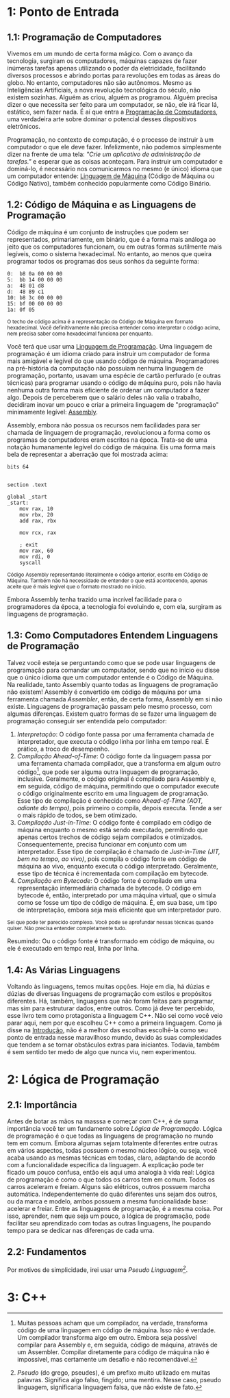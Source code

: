 # 1: Ponto de Entrada
## 1.1: Programação de Computadores

Vivemos em um mundo de certa forma mágico. Com o avanço da tecnologia, surgiram os computadores, máquinas capazes de fazer inúmeras tarefas apenas utilizando o poder da eletricidade, facilitando diversos processos e abrindo portas para revoluções em todas as áreas do globo. No entanto, computadores não são autônomos. Mesmo as Inteligências Artificiais, a nova revolução tecnológica do século, não existem sozinhas. Alguém as criou, alguém as programou. Alguém precisa dizer o que necessita ser feito para um computador, se não, ele irá ficar lá, estático, sem fazer nada. É aí que entra a [Programação de Computadores](https://pt.wikipedia.org/wiki/Programa%C3%A7%C3%A3o_de_computadores), uma verdadeira arte sobre dominar o potencial desses dispositivos eletrônicos.

Programação, no contexto de computação, é o processo de instruir à um computador o que ele deve fazer. Infelizmente, não podemos simplesmente dizer na frente de uma tela: *"Crie um aplicativo de administração de tarefas."* e esperar que as coisas aconteçam. Para instruir um computador e dominá-lo, é necessário nos comunicarmos no mesmo (e único) idioma que um computador entende: [Linguagem de Máquina](https://pt.wikipedia.org/wiki/C%C3%B3digo_de_m%C3%A1quina) (Código de Máquina ou Código Nativo), também conhecido popularmente como Código Binário.





## 1.2: Código de Máquina e as Linguagens de Programação

Código de máquina é um conjunto de instruções que podem ser representados, primariamente, em binário, que é a forma mais análoga ao jeito que os computadores funcionam, ou em outras formas sutilmente mais legíveis, como o sistema hexadecimal. No entanto, ao menos que queira programar todos os programas dos seus sonhos da seguinte forma:

```
0:  b8 0a 00 00 00
5:	bb 14 00 00 00
a:	48 01 d8
d:	48 89 c1
10:	b8 3c 00 00 00
15:	bf 00 00 00 00
1a:	0f 05
```

<small>O techo de código acima é a representação do Código de Máquina em formato hexadecimal. Você definitivamente não precisa entender como interpretar o código acima, nem precisa saber como hexadecimal funciona por enquanto.</small>

Você terá que usar uma [Linguagem de Programação](https://pt.wikipedia.org/wiki/Linguagem_de_programa%C3%A7%C3%A3o).
Uma linguagem de programação é um idioma criado para instruir um computador de forma mais amigável e legível do que usando código de máquina. Programadores na pré-história da computação não possuiam nenhuma linguagem de programação, portanto, usavam uma espécie de cartão perfurado (e outras técnicas) para programar usando o código de máquina puro, pois não havia nenhuma outra forma mais eficiente de ordenar um computador a fazer algo.
Depois de perceberem que o salário deles não valia o trabalho, decidiram inovar um pouco e criar a primeira linguagem de "programação" minimamente legível: [Assembly](https://pt.wikipedia.org/wiki/Linguagem_assembly).

Assembly, embora não possua os recursos nem facilidades para ser chamada de linguagem de programação, revolucionou a forma como os programas de computadores eram escritos na época. Trata-se de uma notação humanamente legível do código de máquina. Eis uma forma mais bela de representar a aberração que foi mostrada acima:

```Assembly
bits 64


section .text

global _start
_start:
    mov rax, 10
    mov rbx, 20
    add rax, rbx

    mov rcx, rax

    ; exit
    mov rax, 60
    mov rdi, 0
    syscall
```

<small>Código Assembly representando literalmente o código anterior, escrito em Código de Máquina. Também não há necessidade de entender o que está acontecendo, apenas aceite que é mais legível que o formato mostrado no início.</small>

Embora Assembly tenha trazido uma incrível facilidade para o programadores da época, a tecnologia foi evoluindo e, com ela, surgiram as linguagens de programação.





## 1.3: Como Computadores Entendem Linguagens de Programação

Talvez você esteja se perguntando como que se pode usar linguagens de programação para comandar um computador, sendo que no início eu disse que o único idioma que um computador entende é o Código de Máquina. Na realidade, tanto Assembly quanto todas as linguagens de programação não existem!
Assembly é convertido em código de máquina por uma ferramenta chamada *Assembler*, então, de certa forma, Assembly em si não existe. Linguagens de programação passam pelo mesmo processo, com algumas diferenças. Existem quatro formas de se fazer uma linguagem de programação conseguir ser entendida pelo computador:

1. *Interpretação*: O código fonte passa por uma ferramenta chamada de interpretador, que executa o código linha por linha em tempo real. É prático, a troco de desempenho.
2. *Compilação Ahead-of-Time*: O código fonte da linguagem passa por uma ferramenta chamada compilador, que a transforma em algum outro código[^1], que pode ser alguma outra linguagem de programação, inclusive. Geralmente, o código original é compilado para Assembly e, em seguida, código de máquina, permitindo que o computador execute o código originalmente escrito em uma linguagem de programação. Esse tipo de compilação é conhecido como *Ahead-of-Time (AOT, adiante do tempo)*, pois primeiro o compila, depois executa. Tende a ser o mais rápido de todos, se bem otimizado.
3. *Compilação Just-in-Time*: O código fonte é compilado em código de máquina enquanto o mesmo está sendo executado, permitindo que apenas certos trechos de código sejam compilados e otimizados. Consequentemente, precisa funcionar em conjunto com um interpretador. Esse tipo de compilação é chamado de *Just-in-Time (JIT, bem no tempo, ao vivo)*, pois compila o código fonte em código de máquina ao vivo, enquanto executa o código interpretado. Geralmente, esse tipo de técnica é incrementada com compilação em bytecode.
4. *Compilação em Bytecode*: O código fonte é compilado em uma representação intermediária chamada de bytecode. O código em bytecode é, então, interpretado por uma máquina virtual, que o simula como se fosse um tipo de código de máquina. É, em sua base, um tipo de interpretação, embora seja mais eficiente que um interpretador puro.

<small>Sei que pode ter parecido complexo. Você pode se aprofundar nessas técnicas quando quiser. Não precisa entender completamente tudo.</small>

Resumindo: Ou o código fonte é transformado em código de máquina, ou ele é executado em tempo real, linha por linha.





## 1.4: As Várias Linguagens

<!-- TODO: add more content -->

Voltando às linguagens, temos muitas opções. Hoje em dia, há dúzias e dúzias de diversas linguagens de programação com estilos e propósitos diferentes. Há, também, linguagens que não foram feitas para programar, mas sim para estruturar dados, entre outros. Como já deve ter percebido, esse livro tem como protagonista a linguagem C++. Não sei como você veio parar aqui, nem por que escolheu C++ como a primeira linguagem. Como já disse na [Introdução](./introdução.md), não é a melhor das escolhas escolhê-la como seu ponto de entrada nesse maravilhoso mundo, devido às suas complexidades que tendem a se tornar obstáculos extras para iniciantes. Todavia, também é sem sentido ter medo de algo que nunca viu, nem experimentou.





# 2: Lógica de Programação
## 2.1: Importância

Antes de botar as mãos na masssa e começar com C++, é de suma importância você ter um fundamento sobre *Lógica de Programação*.
Lógica de programação é o que todas as linguagens de programação no mundo tem em comum. Embora algumas sejam totalmente diferentes entre outras em vários aspectos, todas possuem o mesmo núcleo lógico, ou seja, você acaba usando as mesmas técnicas em todas, claro, adaptando de acordo com a funcionalidade específica da linguagem. A explicação pode ter ficado um pouco confusa, então eis aqui uma analogia à vida real: Lógica de programação é como o que todos os carros tem em comum. Todos os carros aceleram e freiam. Alguns são elétricos, outros possuem marcha automática. Independentemente do quão diferentes uns sejam dos outros, ou da marca e modelo, ambos possuem a mesma funcionalidade base: acelerar e freiar. Entre as linguagens de programação, é a mesma coisa.
Por isso, aprender, nem que seja um pouco, a lógica de programação, pode facilitar seu aprendizado com todas as outras linguagens, lhe poupando tempo para se dedicar nas diferenças de cada uma.





## 2.2: Fundamentos

Por motivos de simplicidade, irei usar uma *Pseudo Linguagem[^2]*.






# 3: C++





[^1]: Muitas pessoas acham que um compilador, na verdade, transforma código de uma linguagem em código de máquina. Isso não é verdade. Um compilador transforma algo em outro. Embora seja possível compilar para Assembly e, em seguida, código de máquina, através de um Assembler. Compilar diretamente para código de máquina não é impossível, mas certamente um desafio e não recomendável.


[^2]: *Pseudo* (do grego, pseudes), é um prefixo muito utilizado em muitas palavras. Significa algo falso, fingido; uma mentira. Nesse caso, pseudo linguagem, significaria linguagem falsa, que não existe de fato.